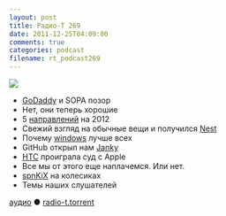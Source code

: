 ```yaml
---
layout: post
title: Радио-Т 269
date: 2011-12-25T04:09:00
comments: true
categories: podcast
filename: rt_podcast269
---
```

![](https://radio-t.com/images/radio-t/rt269.png)


- [GoDaddy](http://www.readwriteweb.com/archives/godaddys_sopa_support_sparks_calls_for_boycotts_an.php) и SOPA позор
- Нет, они теперь хорошие
- 5 [направлений](http://gigaom.com/2011/12/19/five-big-things-to-watch-out-for-in-2012/) на 2012
- Свежий взгляд на обычные вещи и получился [Nest ](http://techcrunch.com/2011/12/22/nest-arm-zigbee/)
- Почему [windows](http://www.lockergnome.com/windows/2011/12/20/six-reasons-windows-is-better-than-os-x/) лучше всех
- GitHub открыл нам [Janky](http://www.infoq.com/news/2011/12/Janky)
- [HTC](http://www.linux.org.ru/news/android/7153613) проиграла суд с Apple
- Все мы от этого еще наплачемся. Или нет.
- [spnKiX](http://techcrunch.com/2011/12/20/kickstarter-spnkix-are-motorized-shoes-yes-motorized-shoes/) на колесиках
- Темы наших слушателей

[аудио](http://archive.rucast.net/radio-t/media/rt_podcast269.mp3) ● [radio-t.torrent](http://www.radio-t.com/torrents/rt_podcast269.mp3.torrent)<audio src="http://archive.rucast.net/radio-t/media/rt_podcast269.mp3" preload="none"></audio>
